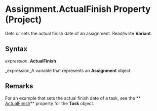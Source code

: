 
# Assignment.ActualFinish Property (Project)

Gets or sets the actual finish date of an assignment. Read/write  **Variant**.


## Syntax

 _expression_. **ActualFinish**

 _expression_A variable that represents an  **Assignment** object.


## Remarks

For an example that sets the actual finish date of a task, see the  ** [ActualFinish](183ce863-c7e9-77a7-1f0d-1452596b1b23.md)** property for the **Task** object.

